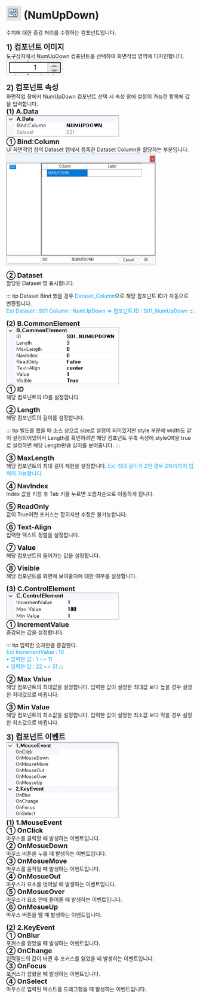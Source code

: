 # <img src="../../.vuepress/public/documentation/view-designer/Structure/Tool_Box/NumUpDown.png" style="position: relative;top: 5px;" width="40" height="40"> (NumUpDown)
수치에 대한 증감 처리를 수행하는 컴포넌트입니다.

<b style="font-size: 20px"> 1) 컴포넌트 이미지 </b> <br/>
도구상자에서 NumUpDown 컴포넌트를 선택하여 화면작업 영역에 디자인합니다. <br/>
<img src="../../.vuepress/public/documentation/view-designer/NumUpDown/NumUpDown_Image.png" style="border: 1px solid #bbb;" width="150" height="40"> <br/>

<b style="font-size: 20px"> 2) 컴포넌트 속성 </b> <br/>
화면작업 창에서 NumUpDown 컴포넌트 선택 시 속성 창에 설정이 가능한 항목에 값을 입력합니다. <br/>
<b style="font-size: 18px"> (1) A.Data </b> <br/>
<img src="../../.vuepress/public/documentation/view-designer/NumUpDown/NumUpDown_Data.png"  style="border: 1px solid #bbb;" width="300" height="55"/> <br/>
<b style="font-size: 18px"> ① Bind:Column </b> <br/>
UI 화면작업 창의 Dataset 탭에서 등록한 Dataset Column을 할당하는 부분입니다. <br/>
<img src="../../.vuepress/public/documentation/view-designer/NumUpDown/NumUpDown_Bind_Column.png"  width="400" height="300"/> 

<b style="font-size: 18px"> ② Dataset </b> <br/>
할당된 Dataset 명 표시합니다. <br/>
<!-- Remark -->
::: tip <Badge type="tip" text="Remark" vertical="middle" /> 
Dataset Bind 했을 경우 <span style="color: #00a4ff;">Dataset_Column</span>으로 해당 컴포넌트 ID가 자동으로 변환됩니다. <br/>
<span style="color: #00a4ff;">Ex) Dataset : S01     Column : NumUpDown  ⇒ 컴포넌트 ID : S01_NumUpDown </span>
:::
<!-- -->

<b style="font-size: 18px"> (2) B.CommonElement </b> <br/>
<img src="../../.vuepress/public/documentation/view-designer/NumUpDown/NumUpDown_CommonElement.png"  style="border: 1px solid #bbb;" width="300" height="150"/> <br/>
<b style="font-size: 18px"> ① ID </b> <br/>
해당 컴포넌트의 ID를 설정합니다. 

<b style="font-size: 18px"> ② Length </b> <br/>
해당 컴포넌트의 길이를 설정합니다.  
<!-- Remark -->
::: tip <Badge type="tip" text="Remark" vertical="middle" /> 
빌드를 했을 때 소스 상으로 size로 설정이 되어있지만 style 부분에 width도 같이 설정되어있어서 Length를 확인하려면
   해당 컴포넌트 우측 속성에 styleOff을 true로 설정하면 해당 Length만큼 길이를 보여줍니다.
:::
<!-- -->
<b style="font-size: 18px"> ③ MaxLength </b> <br/>
해당 컴포넌트의 최대 길이 제한을 설정합니다. 
<span style="color: #00a4ff;">Ex) 최대 길이가 2인 경우 2자리까지 입력이 가능합니다. </span>

<b style="font-size: 18px"> ④ NavIndex </b> <br/>
Index 값을 지정 후 Tab 키를 누르면 오름차순으로 이동하게 됩니다. 

<b style="font-size: 18px"> ⑤ ReadOnly </b> <br/>
값이 True이면 포커스는 잡히지만 수정은 불가능합니다. 

<b style="font-size: 18px"> ⑥ Text-Align </b> <br/>
입력한 텍스트 정렬을 설정합니다. 

<b style="font-size: 18px"> ⑦ Value </b> <br/>
해당 컴포넌트의 들어가는 값을 설정합니다. <br/>

<b style="font-size: 18px"> ⑧ Visible </b> <br/>
해당 컴포넌트를 화면에 보여줄지에 대한 여부를 설정합니다. <br/>

<b style="font-size: 18px"> (3) C.ControlElement </b> <br/>
<img src="../../.vuepress/public/documentation/view-designer/NumUpDown/NumUpDown_ControlElement.png"  style="border: 1px solid #bbb;" width="300" height="70"/> <br/> 
<b style="font-size: 18px"> ① IncrementValue </b> <br/>
증감되는 값을 설정합니다. 
<!-- Remark -->
::: tip <Badge type="tip" text="Remark" vertical="middle" /> 
입력한 숫자만큼 증감한다. <br/>
<span style="color: #00a4ff;">Ex) IncrementValue : 10<br/>
• 입력한 값 : 1 => 11 <br/>
• 입력한 값 : 22 => 31</span>
:::
<!-- -->
<b style="font-size: 18px"> ② Max Value </b> <br/>
해당 컴포넌트의 최대값을 설정합니다. 입력한 값이 설정한 최대값 보다 높을 경우 설정한 최대값으로 바뀝니다. 

<b style="font-size: 18px"> ③ Min Value </b> <br/>
해당 컴포넌트의 최소값을 설정합니다. 입력한 값이 설정한 최소값 보다 작을 경우 설정한 최소값으로 바뀝니다. 

<b style="font-size: 20px"> 3) 컴포넌트 이벤트 </b> <br/>
<img src="../../.vuepress/public/documentation/view-designer/NumUpDown/NumUpDown_Event.png"  style="border: 1px solid #bbb;" width="300" height="200"/> <br/> 
<b style="font-size: 18px"> (1) 1.MouseEvent </b> <br/>
<b style="font-size: 18px"> ① OnClick </b> <br/>
마우스를 클릭할 때 발생하는 이벤트입니다. <br/>
<b style="font-size: 18px"> ② OnMosueDown </b> <br/>
마우스 버튼을 누를 때 발생하는 이벤트입니다. <br/>
<b style="font-size: 18px"> ③ OnMosueMove </b> <br/>
마우스를 움직일 때 발생하는 이벤트입니다. <br/>
<b style="font-size: 18px"> ④ OnMosueOut </b> <br/>
마우스가 요소를 벗어날 때 발생하는 이벤트입니다. <br/>
<b style="font-size: 18px"> ⑤ OnMosueOver </b> <br/>
마우스가 요소 안에 들어올 때 발생하는 이벤트입니다. <br/>
<b style="font-size: 18px"> ⑥ OnMosueUp </b> <br/>
마우스 버튼을 뗄 때 발생하는 이벤트입니다. <br/>

<b style="font-size: 18px"> (2) 2.KeyEvent </b> <br/>
<b style="font-size: 18px"> ① OnBlur </b> <br/>
포커스를 잃었을 때 발생하는 이벤트입니다. <br/>
<b style="font-size: 18px"> ② OnChange  </b> <br/>
입력필드의 값이 바뀐 후 포커스를 잃었을 때 발생하는 이벤트입니다. <br/>
<b style="font-size: 18px"> ③ OnFocus </b> <br/>
포커스가 잡혔을 때 발생하는 이벤트입니다. <br/>
<b style="font-size: 18px"> ④ OnSelect </b> <br/>
마우스로 입력된 텍스트를 드래그했을 때 발생하는 이벤트입니다. <br/>
